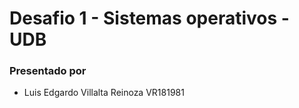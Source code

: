 # Desafio 1 - Sistemas operativos - UDB

### Presentado por
- Luis Edgardo Villalta Reinoza VR181981
